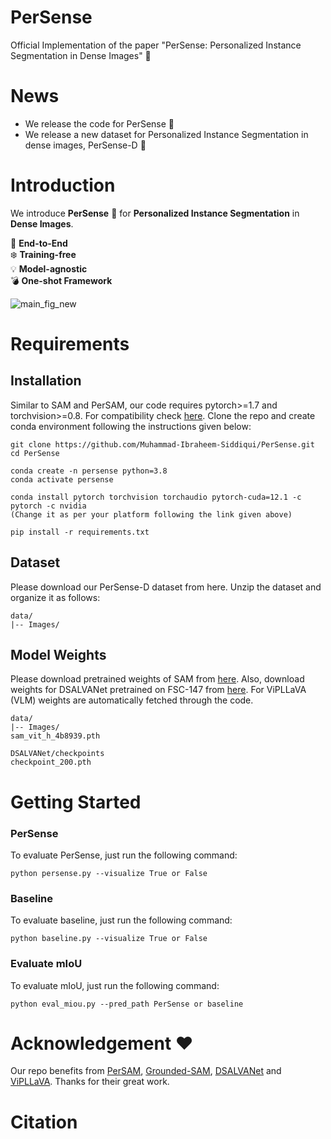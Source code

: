 # PerSense
Official Implementation of the paper "PerSense: Personalized Instance Segmentation in Dense Images" 🚩
# News
* We release the code for PerSense 🚀
* We release a new dataset for Personalized Instance Segmentation in dense images, PerSense-D 🚀
# Introduction
We introduce **PerSense** 🚀 for **Personalized Instance Segmentation** in **Dense Images**. 

👑 **End-to-End**  
❄️ **Training-free**  
💡 **Model-agnostic**  
💣 **One-shot Framework**  




![main_fig_new](https://github.com/Muhammad-Ibraheem-Siddiqui/PerSense/assets/142812051/6dd1a7df-2991-4570-8a9b-5ab903b6266a)

# Requirements

## Installation
Similar to SAM and PerSAM, our code requires pytorch>=1.7 and torchvision>=0.8. For compatibility check [here](https://pytorch.org/get-started/locally/).
Clone the repo and create conda environment following the instructions given below:

    git clone https://github.com/Muhammad-Ibraheem-Siddiqui/PerSense.git
    cd PerSense

    conda create -n persense python=3.8
    conda activate persense

    conda install pytorch torchvision torchaudio pytorch-cuda=12.1 -c pytorch -c nvidia 
    (Change it as per your platform following the link given above)

    pip install -r requirements.txt

## Dataset
Please download our PerSense-D dataset from here. Unzip the dataset and organize it as follows:

    data/
    |-- Images/

## Model Weights
Please download pretrained weights of SAM from [here](https://dl.fbaipublicfiles.com/segment_anything/sam_vit_h_4b8939.pth).
Also, download weights for DSALVANet pretrained on FSC-147 from [here](https://drive.google.com/file/d/1julzH9MJSK1xTGchb1r0CXdZ2wzF5-Kp/view?usp=drive_link). For ViPLLaVA (VLM) weights are automatically fetched through the code.

    data/
    |-- Images/
    sam_vit_h_4b8939.pth

    DSALVANet/checkpoints
    checkpoint_200.pth

# Getting Started

### PerSense
To evaluate PerSense, just run the following command: 

    python persense.py --visualize True or False

### Baseline
To evaluate baseline, just run the following command:

    python baseline.py --visualize True or False

### Evaluate mIoU
To evaluate mIoU, just run the following command:

    python eval_miou.py --pred_path PerSense or baseline

# Acknowledgement ❤️
Our repo benefits from [PerSAM](https://github.com/ZrrSkywalker/Personalize-SAM/tree/main?tab=readme-ov-file), [Grounded-SAM](https://github.com/IDEA-Research/Grounded-Segment-Anything), [DSALVANet](https://github.com/kadvinj/DSALVANet?tab=readme-ov-file) and [ViPLLaVA](https://github.com/WisconsinAIVision/ViP-LLaVA/tree/main). Thanks for their great work.

# Citation



